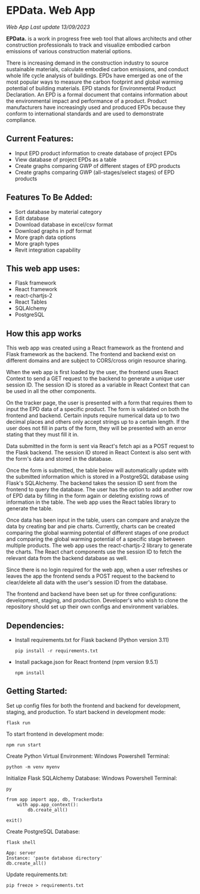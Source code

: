 # EPData. Web App

_Web App Last update 13/09/2023_

**EPD****ata****.** is a work in progress free web tool that allows architects and other construction professionals to track and visualize embodied carbon emissions of various construction material options.

There is increasing demand in the construction industry to source sustainable materials, calculate embodied carbon emissions, and conduct whole life cycle analysis of buildings. EPDs have emerged as one of the most popular ways to measure the carbon footprint and global warming potential of building materials. EPD stands for Environmental Product Declaration. An EPD is a formal document that contains information about the environmental impact and performance of a product. Product manufacturers have increasingly used and produced EPDs because they conform to international standards and are used to demonstrate compliance.

## Current Features:
* Input EPD product information to create database of project EPDs
* View database of project EPDs as a table
* Create graphs comparing GWP of different stages of EPD products
* Create graphs comparing GWP (all-stages/select stages) of EPD products

## Features To Be Added:
* Sort database by material category
* Edit database
* Download database in excel/csv format
* Download graphs in pdf format
* More graph data options
* More graph types
* Revit integration capability

## This web app uses:
* Flask framework
* React framework
* react-chartjs-2
* React Tables
* SQLAlchemy
* PostgreSQL

## How this app works
This web app was created using a React framework as the frontend and Flask framework as the backend. The frontend and backend exist on different domains and are subject to CORS/cross origin resource sharing.

When the web app is first loaded by the user, the frontend uses React Context to send a GET request to the backend to generate a unique user session ID. The session ID is stored as a variable in React Context that can be used in all the other components.

On the tracker page, the user is presented with a form that requires them to input the EPD data of a specific product. The form is validated on both the frontend and backend. Certain inputs require numerical data up to two decimal places and others only accept strings up to a certain length. If the user does not fill in parts of the form, they will be presented with an error stating that they must fill it in.

Data submitted in the form is sent via React's fetch api as a POST request to the Flask backend. The session ID stored in React Context is also sent with the form's data and stored in the database.

Once the form is submitted, the table below will automatically update with the submitted information which is stored in a PostgreSQL database using Flask's SQLAlchemy. The backend takes the session ID sent from the frontend to query the database. The user has the option to add another row of EPD data by filling in the form again or deleting existing rows of information in the table. The web app uses the React tables library to generate the table.

Once data has been input in the table, users can compare and analyze the data by creating bar and pie charts. Currently, charts can be created comparing the global warming potential of different stages of one product and comparing the global warming potential of a specific stage between multiple products. The web app uses the react-chartjs-2 library to generate the charts. The React chart components use the session ID to fetch the relevant data from the backend database as well.

Since there is no login required for the web app, when a user refreshes or leaves the app the frontend sends a POST request to the backend to clear/delete all data with the user's session ID from the database.

The frontend and backend have been set up for three configurations: development, staging, and production. Developer's who wish to clone the repository should set up their own configs and environment variables.

## Dependencies:
* Install requirements.txt for Flask backend (Python version 3.11)
	```
	pip install -r requirements.txt
	```
* Install package.json for React frontend (npm version 9.5.1)
	```
	npm install
	```

## Getting Started:
Set up config files for both the frontend and backend for development, staging, and production.
To start backend in development mode:
```
flask run
```
To start frontend in development mode:
```
npm run start
```

Create Python Virtual Environment:
Windows Powershell Terminal:
```
python -m venv myenv
```

Initialize Flask SQLAlchemy Database:
Windows Powershell Terminal:
```
py 
```
```
from app import app, db, TrackerData
	with app.app_context():
		db.create_all()
```
```
exit()
```

Create PostgreSQL Database:
```
flask shell
```
```
App: server
Instance: 'paste database directory'
db.create_all()
```

Update requirements.txt:
```
pip freeze > requirements.txt
```
